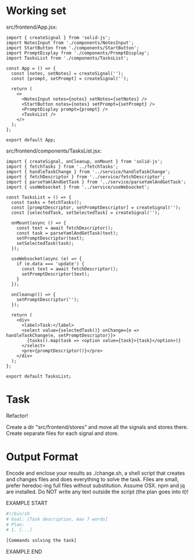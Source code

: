 # Working set

src/frontend/App.jsx:
```
import { createSignal } from 'solid-js';
import NotesInput from './components/NotesInput';
import StartButton from './components/StartButton';
import PromptDisplay from './components/PromptDisplay';
import TasksList from './components/TasksList';

const App = () => {
  const [notes, setNotes] = createSignal('');
  const [prompt, setPrompt] = createSignal('');

  return (
    <>
      <NotesInput notes={notes} setNotes={setNotes} />
      <StartButton notes={notes} setPrompt={setPrompt} />
      <PromptDisplay prompt={prompt} />
      <TasksList />
    </>
  );
};

export default App;

```

src/frontend/components/TasksList.jsx:
```
import { createSignal, onCleanup, onMount } from 'solid-js';
import { fetchTasks } from '../fetchTasks';
import { handleTaskChange } from '../service/handleTaskChange';
import { fetchDescriptor } from '../service/fetchDescriptor';
import { parseYamlAndGetTask } from '../service/parseYamlAndGetTask';
import { useWebsocket } from '../service/useWebsocket';

const TasksList = () => {
  const tasks = fetchTasks();
  const [promptDescriptor, setPromptDescriptor] = createSignal('');
  const [selectedTask, setSelectedTask] = createSignal('');

  onMount(async () => {
    const text = await fetchDescriptor();
    const task = parseYamlAndGetTask(text);
    setPromptDescriptor(text);
    setSelectedTask(task);
  });

  useWebsocket(async (e) => {
    if (e.data === 'update') {
      const text = await fetchDescriptor();
      setPromptDescriptor(text);
    }
  });

  onCleanup(() => {
    setPromptDescriptor('');
  });

  return (
    <div>
      <label>Task:</label>
      <select value={selectedTask()} onChange={e => handleTaskChange(e, setPromptDescriptor)}>
        {tasks().map(task => <option value={task}>{task}</option>)}
      </select>
      <pre>{promptDescriptor()}</pre>
    </div>
  );
};

export default TasksList;

```


# Task

Refactor!

Create a dir &#34;src/frontend/stores&#34; and move all the signals and stores there. Create separate files for each signal and store.


# Output Format

Encode and enclose your results as ./change.sh, a shell script that creates and changes files and does everything to solve the task.
Files are small, prefer heredoc-ing full files without substitution.
Assume OSX.
npm and jq are installed.
Do NOT write any text outside the script (the plan goes into it)!


EXAMPLE START

```sh
#!/bin/sh
# Goal: [Task description, max 7 words]
# Plan:
# 1. [...]

[Commands solving the task]
```

EXAMPLE END

